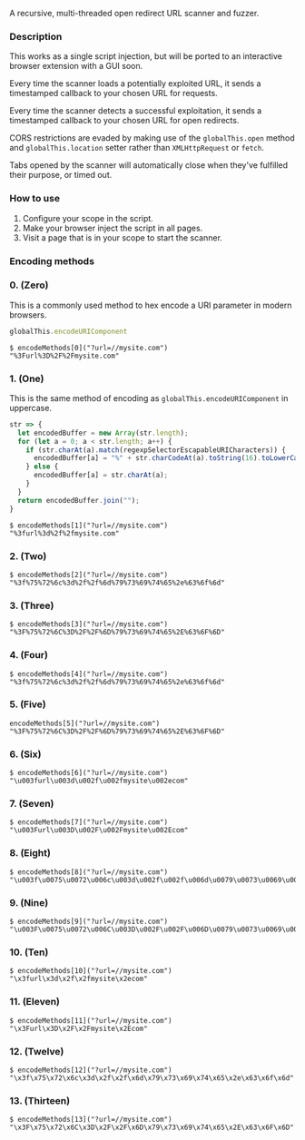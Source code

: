 A recursive, multi-threaded open redirect URL scanner and fuzzer.

### Description

This works as a single script injection, but will be ported to an interactive browser extension with a GUI soon.

Every time the scanner loads a potentially exploited URL, it sends a timestamped callback to your chosen URL for requests.

Every time the scanner detects a successful exploitation, it sends a timestamped callback to your chosen URL for open redirects.

CORS restrictions are evaded by making use of the `globalThis.open` method and `globalThis.location` setter rather than `XMLHttpRequest` or `fetch`.

Tabs opened by the scanner will automatically close when they've fulfilled their purpose, or timed out.

### How to use

1. Configure your scope in the script.
2. Make your browser inject the script in all pages.
3. Visit a page that is in your scope to start the scanner.

### Encoding methods

### 0. (Zero)

This is a commonly used method to hex encode a URI parameter in modern browsers.

```js
globalThis.encodeURIComponent
```

```console
$ encodeMethods[0]("?url=//mysite.com")
"%3Furl%3D%2F%2Fmysite.com"
```

### 1. (One)

This is the same method of encoding as `globalThis.encodeURIComponent` in uppercase.

```js
str => {
  let encodedBuffer = new Array(str.length);
  for (let a = 0; a < str.length; a++) {
    if (str.charAt(a).match(regexpSelectorEscapableURICharacters)) {
      encodedBuffer[a] = "%" + str.charCodeAt(a).toString(16).toLowerCase();
    } else {
      encodedBuffer[a] = str.charAt(a);
    }
  } 
  return encodedBuffer.join("");
}
```

```console
$ encodeMethods[1]("?url=//mysite.com")
"%3furl%3d%2f%2fmysite.com"
```

### 2. (Two)

```console
$ encodeMethods[2]("?url=//mysite.com")
"%3f%75%72%6c%3d%2f%2f%6d%79%73%69%74%65%2e%63%6f%6d"
```

### 3. (Three)

```console
$ encodeMethods[3]("?url=//mysite.com")
"%3F%75%72%6C%3D%2F%2F%6D%79%73%69%74%65%2E%63%6F%6D"
```

### 4. (Four)

```console
$ encodeMethods[4]("?url=//mysite.com")
"%3f%75%72%6c%3d%2f%2f%6d%79%73%69%74%65%2e%63%6f%6d"
```

### 5. (Five)

```console
encodeMethods[5]("?url=//mysite.com")
"%3F%75%72%6C%3D%2F%2F%6D%79%73%69%74%65%2E%63%6F%6D"
```

### 6. (Six)

```console
$ encodeMethods[6]("?url=//mysite.com")
"\u003furl\u003d\u002f\u002fmysite\u002ecom"
```

### 7. (Seven)

```console
$ encodeMethods[7]("?url=//mysite.com")
"\u003Furl\u003D\u002F\u002Fmysite\u002Ecom"
```

### 8. (Eight)

```console
$ encodeMethods[8]("?url=//mysite.com")
"\u003f\u0075\u0072\u006c\u003d\u002f\u002f\u006d\u0079\u0073\u0069\u0074\u0065\u002e\u0063\u006f\u006d"
```

### 9. (Nine)

```console
$ encodeMethods[9]("?url=//mysite.com")
"\u003F\u0075\u0072\u006C\u003D\u002F\u002F\u006D\u0079\u0073\u0069\u0074\u0065\u002E\u0063\u006F\u006D"
```

### 10. (Ten)

```console
$ encodeMethods[10]("?url=//mysite.com")
"\x3furl\x3d\x2f\x2fmysite\x2ecom"
```

### 11. (Eleven)

```console
$ encodeMethods[11]("?url=//mysite.com")
"\x3Furl\x3D\x2F\x2Fmysite\x2Ecom"
```

### 12. (Twelve)

```console
$ encodeMethods[12]("?url=//mysite.com")
"\x3f\x75\x72\x6c\x3d\x2f\x2f\x6d\x79\x73\x69\x74\x65\x2e\x63\x6f\x6d"
```

### 13. (Thirteen)

```console
$ encodeMethods[13]("?url=//mysite.com")
"\x3F\x75\x72\x6C\x3D\x2F\x2F\x6D\x79\x73\x69\x74\x65\x2E\x63\x6F\x6D"
```
